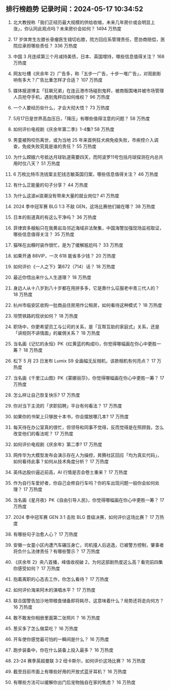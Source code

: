 
## 排行榜趋势 记录时间：2024-05-17 10:34:52
  
  1. 北大教授称「我们正经历最大规模的供给收缩，未来几年房价或会明显上涨」，你认同此观点吗？未来房价会如何？ 1494 万热度
    
  2. 17 岁体育生左膝长骨瘤医生错切右膝，院方回应系管理责任，愿协商赔偿，医院应承担哪些责任？ 336 万热度
    
  3. 中国 3 月连续第三个月减持美债，日本、英国增持，哪些信息值得关注？ 168 万热度
    
  4. 网友吐槽《庆余年 2》广告多，称「五步一广告，十步一堆广告」，对观剧影响有多大？广告比重怎样才合适？ 107 万热度
    
  5. 媒体报道博主「狂飙兄弟」在连云港市场碰到鬼秤，被商贩围堵并被市场管理人员抢夺手机，遇到鬼秤应如何维权？ 96 万热度
    
  6. 一个人要经历些什么，才会大彻大悟？ 73 万热度
    
  7. 5月17日是世界高血压日，「降压」有哪些值得注意的问题？ 58 万热度
    
  8. 如何评价电视剧《庆余年第二季》1-4集? 58 万热度
    
  9. 男童被狗咬伤离世，或为当地 25 年来首例狂犬病免疫失败，市疾控介入调查，免疫失败究竟是谁的责任？ 55 万热度
    
  10. 为什么嫦娥六号抵达月球轨道需要四天，而阿波罗11号包括月球探测在内总共用时仅八天？ 51 万热度
    
  11. 6 万枚比特币洗钱案主犯钱志敏英国归案，哪些信息值得关注？ 46 万热度
    
  12. 有什么正能量的句子分享？ 44 万热度
    
  13. 为什么这波ai浪潮没有带来大量的就业岗位? 41 万热度
    
  14. 2024 季中冠军赛 BLG 1:3 不敌 GEN，这场比赛他们输在哪？ 38 万热度
    
  15. 日本的街道真的有这么干净吗？ 36 万热度
    
  16. 菲律宾多艘船只在我黄岩岛邻近海域非法聚集，中国海警加强现场监视取证，哪些信息值得关注？ 35 万热度
    
  17. 猫咪在出糗时装作很忙，是为了缓解尴尬吗？ 33 万热度
    
  18. 如果开通 88VIP，一次 618 能省多少钱？ 20 万热度
    
  19. 如何评价《一人之下》第672（714）话？ 18 万热度
    
  20. 最近你悟出来什么人生道理？ 18 万热度
    
  21. 身边人从十八岁到八十岁都在用拼多多，它是靠什么征服老中青三代人的？ 18 万热度
    
  22. 杭州市临安区收购一批商品住房用作公租房，如何看待这种模式？ 18 万热度
    
  23. 坦赞铁路的现状如何？ 18 万热度
    
  24. 职场中，你更希望员工与公司的关系，是「互帮互助的家庭式」关系，还是「讲规则不讲情面」的雇佣关系？ 18 万热度
    
  25. 当名画《记忆的永恒》PK《红黄蓝的构成II》，你觉得哪幅画在你心中更胜一筹？ 18 万热度
    
  26. 松下 5 月 23 日发布 Lumix S9 全画幅无反相机，该款相机有何亮点？ 17 万热度
    
  27. 当名画《千里江山图》PK《蒙娜丽莎》，你觉得哪幅画在你心中更胜一筹？ 17 万热度
    
  28. 怎么样让自己恢复快乐? 17 万热度
    
  29. 你对当下主流的「求职招聘」平台有何看法？ 17 万热度
    
  30. 如果你的书架上只够放十本书，你会摆放哪几本? 17 万热度
    
  31. 每天待在办公室真的很忙，但领导和同事不觉得，反而觉得是在照顾我，怎么改变他们的看法呢？ 17 万热度
    
  32. 如何评价电视剧《庆余年》第二季? 17 万热度
    
  33. 网传华为大模型发布会演示存在人为操控，昇腾社区回应「均为真实代码」，如何看待此事？如何从技术角度分析？ 17 万热度
    
  34. 英伟达股价逼近前高，AI 行情是否会卷土重来？ 17 万热度
    
  35. 作为自行车爱好者，你自己会修自行车吗？你的车出现问题一般你会如何处理？ 17 万热度
    
  36. 当名画《星月夜》PK《自由引导人民》，你觉得哪幅画在你心中更胜一筹？ 17 万热度
    
  37. 2024 季中冠军赛 GEN 3:1 击败 BLG 晋级决赛，如何评价这场比赛？ 17 万热度
    
  38. 有哪些句子治愈人心？ 17 万热度
    
  39. 安徽一女童小区内遭汽车碾压身亡，司机撞人后逃逸，已被警方控制，肇事者将负什么法律责任？有哪些警示？ 17 万热度
    
  40. 《庆余年 2》央八首播，峰值收视破 2，为何这部剧热度这么高？看完前四集你感受如何？ 17 万热度
    
  41. 抱着离职的心态去工作，你怎么看待？ 17 万热度
    
  42. 如何评价海来阿木的演唱水平？ 17 万热度
    
  43. 联合国警告加沙地带粮食储备即将耗尽，这意味着什么？局势还将走向何方？ 16 万热度
    
  44. 敢不敢发你相册里面第二张照片？ 16 万热度
    
  45. 葱买多了怎么做菜吃？ 16 万热度
    
  46. 开车使你感觉最可怕的一瞬间是什么？ 16 万热度
    
  47. 跑步装备中，你在什么装备上投入最多？ 16 万热度
    
  48. 23-24 赛季英超曼联 3:2 纽卡斯尔，如何评价这场比赛？ 16 万热度
    
  49. 截至目前市面上有哪些好用的开放式蓝牙耳机？ 16 万热度
    
  50. 有哪些方法可以缓解你出门后宠物独自在家的焦虑？ 16 万热度
    